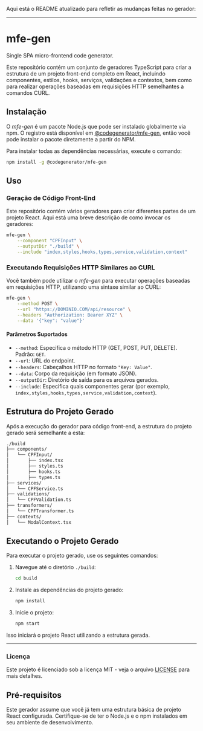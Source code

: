 Aqui está o README atualizado para refletir as mudanças feitas no gerador:

---

# mfe-gen

Single SPA micro-frontend code generator.

Este repositório contém um conjunto de geradores TypeScript para criar a estrutura de um projeto front-end completo em React, incluindo componentes, estilos, hooks, serviços, validações e contextos, bem como para realizar operações baseadas em requisições HTTP semelhantes a comandos CURL.

## Instalação

O *mfe-gen* é um pacote Node.js que pode ser instalado globalmente via npm. O registro está disponível em [@codegenerator/mfe-gen](https://www.npmjs.com/package/@codegenerator/mfe-gen), então você pode instalar o pacote diretamente a partir do NPM.

Para instalar todas as dependências necessárias, execute o comando:

```bash
npm install -g @codegenerator/mfe-gen
```

## Uso

### Geração de Código Front-End

Este repositório contém vários geradores para criar diferentes partes de um projeto React. Aqui está uma breve descrição de como invocar os geradores:

```bash
mfe-gen \
    --component "CPFInput" \
    --outputDir "./build" \
    --include "index,styles,hooks,types,service,validation,context"
```

### Executando Requisições HTTP Similares ao CURL

Você também pode utilizar o *mfe-gen* para executar operações baseadas em requisições HTTP, utilizando uma sintaxe similar ao CURL:

```bash
mfe-gen \
    --method POST \
    --url "https://DOMINIO.COM/api/resource" \
    --headers "Authorization: Bearer XYZ" \
    --data '{"key": "value"}'
```

#### Parâmetros Suportados

- `--method`: Especifica o método HTTP (GET, POST, PUT, DELETE). Padrão: `GET`.
- `--url`: URL do endpoint.
- `--headers`: Cabeçalhos HTTP no formato `"Key: Value"`.
- `--data`: Corpo da requisição (em formato JSON).
- `--outputDir`: Diretório de saída para os arquivos gerados.
- `--include`: Especifica quais componentes gerar (por exemplo, `index,styles,hooks,types,service,validation,context`).

## Estrutura do Projeto Gerado

Após a execução do gerador para código front-end, a estrutura do projeto gerado será semelhante a esta:

```bash
./build
├── components/
│   └── CPFInput/
│       ├── index.tsx
│       ├── styles.ts
│       ├── hooks.ts
│       ├── types.ts
├── services/
│   └── CPFService.ts
├── validations/
│   └── CPFValidation.ts
├── transformers/
│   └── CPFTransformer.ts
├── contexts/
│   └── ModalContext.tsx
```

## Executando o Projeto Gerado

Para executar o projeto gerado, use os seguintes comandos:

1. Navegue até o diretório `./build`:
   ```bash
   cd build
   ```

2. Instale as dependências do projeto gerado:
   ```bash
   npm install
   ```

3. Inicie o projeto:
   ```bash
   npm start
   ```

Isso iniciará o projeto React utilizando a estrutura gerada.

---

### Licença

Este projeto é licenciado sob a licença MIT - veja o arquivo [LICENSE](LICENSE) para mais detalhes.

## Pré-requisitos

Este gerador assume que você já tem uma estrutura básica de projeto React configurada. Certifique-se de ter o Node.js e o npm instalados em seu ambiente de desenvolvimento.
